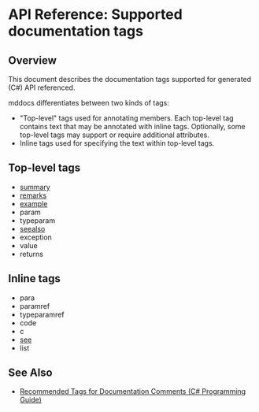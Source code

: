 # API Reference: Supported documentation tags

## Overview

This document describes the documentation tags supported for generated
(C#) API referenced.

mddocs differentiates between two kinds of tags:

- "Top-level" tags used for annotating members. Each top-level tag contains
  text that may be annotated with inline tags.
  Optionally, some top-level tags may support or require additional attributes.
- Inline tags used for specifying the text within top-level tags.

## Top-level tags

- [summary](./tags/summary.md)
- [remarks](./tags/remarks.md)
- [example](./tags/example.md)
- param
- typeparam
- [seealso](./tags/seealso.md)
- exception
- value
- returns

## Inline tags

- para
- paramref
- typeparamref
- code
- c
- [see](./tags/see.md)
- list

## See Also

- [Recommended Tags for Documentation Comments (C# Programming Guide)](https://docs.microsoft.com/en-us/dotnet/csharp/programming-guide/xmldoc/recommended-tags-for-documentation-comments)

